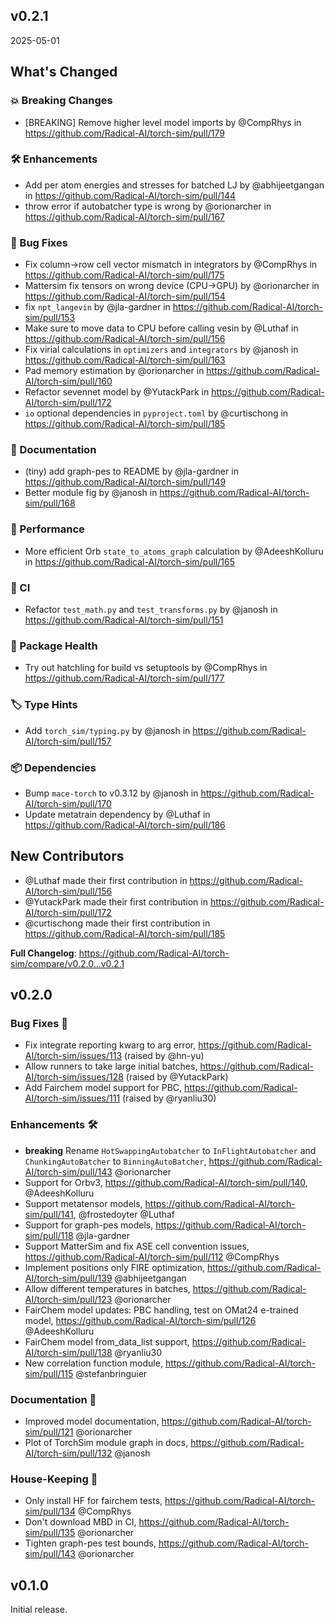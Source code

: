 ## v0.2.1

2025-05-01
<!-- Release notes generated using configuration in .github/release.yml at v0.2.1 -->

## What's Changed

### 💥 Breaking Changes

* [BREAKING] Remove higher level model imports by @CompRhys in https://github.com/Radical-AI/torch-sim/pull/179

### 🛠 Enhancements

* Add per atom energies and stresses for batched LJ by @abhijeetgangan in https://github.com/Radical-AI/torch-sim/pull/144
* throw error if autobatcher type is wrong by @orionarcher in https://github.com/Radical-AI/torch-sim/pull/167

### 🐛 Bug Fixes

* Fix column->row cell vector mismatch in integrators by @CompRhys in https://github.com/Radical-AI/torch-sim/pull/175
* Mattersim fix tensors on wrong device (CPU->GPU) by @orionarcher in https://github.com/Radical-AI/torch-sim/pull/154
* fix `npt_langevin` by @jla-gardner in https://github.com/Radical-AI/torch-sim/pull/153
* Make sure to move data to CPU before calling vesin by @Luthaf in https://github.com/Radical-AI/torch-sim/pull/156
* Fix virial calculations in `optimizers` and `integrators` by @janosh in https://github.com/Radical-AI/torch-sim/pull/163
* Pad memory estimation by @orionarcher in https://github.com/Radical-AI/torch-sim/pull/160
* Refactor sevennet model by @YutackPark in https://github.com/Radical-AI/torch-sim/pull/172
* `io` optional dependencies in `pyproject.toml` by @curtischong in https://github.com/Radical-AI/torch-sim/pull/185

### 📖 Documentation

* (tiny) add graph-pes to README by @jla-gardner in https://github.com/Radical-AI/torch-sim/pull/149
* Better module fig by @janosh in https://github.com/Radical-AI/torch-sim/pull/168

### 🚀 Performance

* More efficient Orb `state_to_atoms_graph` calculation by @AdeeshKolluru in https://github.com/Radical-AI/torch-sim/pull/165

### 🚧 CI

* Refactor `test_math.py` and `test_transforms.py` by @janosh in https://github.com/Radical-AI/torch-sim/pull/151

### 🏥 Package Health

* Try out hatchling for build vs setuptools by @CompRhys in https://github.com/Radical-AI/torch-sim/pull/177

### 🏷️ Type Hints

* Add `torch_sim/typing.py` by @janosh in https://github.com/Radical-AI/torch-sim/pull/157

### 📦 Dependencies

* Bump `mace-torch` to v0.3.12 by @janosh in https://github.com/Radical-AI/torch-sim/pull/170
* Update metatrain dependency by @Luthaf in https://github.com/Radical-AI/torch-sim/pull/186

## New Contributors

* @Luthaf made their first contribution in https://github.com/Radical-AI/torch-sim/pull/156
* @YutackPark made their first contribution in https://github.com/Radical-AI/torch-sim/pull/172
* @curtischong made their first contribution in https://github.com/Radical-AI/torch-sim/pull/185

**Full Changelog**: https://github.com/Radical-AI/torch-sim/compare/v0.2.0...v0.2.1

## v0.2.0

### Bug Fixes 🐛

* Fix integrate reporting kwarg to arg error, https://github.com/Radical-AI/torch-sim/issues/113 (raised by @hn-yu)
* Allow runners to take large initial batches, https://github.com/Radical-AI/torch-sim/issues/128 (raised by @YutackPark)
* Add Fairchem model support for PBC, https://github.com/Radical-AI/torch-sim/issues/111 (raised by @ryanliu30)

### Enhancements 🛠

* **breaking** Rename `HotSwappingAutobatcher` to `InFlightAutobatcher` and `ChunkingAutoBatcher` to `BinningAutoBatcher`, https://github.com/Radical-AI/torch-sim/pull/143 @orionarcher
* Support for Orbv3, https://github.com/Radical-AI/torch-sim/pull/140, @AdeeshKolluru
* Support metatensor models, https://github.com/Radical-AI/torch-sim/pull/141, @frostedoyter @Luthaf
* Support for graph-pes models, https://github.com/Radical-AI/torch-sim/pull/118 @jla-gardner
* Support MatterSim and fix ASE cell convention issues, https://github.com/Radical-AI/torch-sim/pull/112 @CompRhys
* Implement positions only FIRE optimization, https://github.com/Radical-AI/torch-sim/pull/139 @abhijeetgangan
* Allow different temperatures in batches, https://github.com/Radical-AI/torch-sim/pull/123 @orionarcher
* FairChem model updates: PBC handling, test on OMat24 e-trained model, https://github.com/Radical-AI/torch-sim/pull/126 @AdeeshKolluru
* FairChem model from_data_list support, https://github.com/Radical-AI/torch-sim/pull/138 @ryanliu30
* New correlation function module, https://github.com/Radical-AI/torch-sim/pull/115 @stefanbringuier

### Documentation 📖

* Improved model documentation, https://github.com/Radical-AI/torch-sim/pull/121 @orionarcher
* Plot of TorchSim module graph in docs, https://github.com/Radical-AI/torch-sim/pull/132 @janosh

### House-Keeping 🧹

* Only install HF for fairchem tests, https://github.com/Radical-AI/torch-sim/pull/134 @CompRhys
* Don't download MBD in CI, https://github.com/Radical-AI/torch-sim/pull/135 @orionarcher
* Tighten graph-pes test bounds, https://github.com/Radical-AI/torch-sim/pull/143 @orionarcher

## v0.1.0

Initial release.
